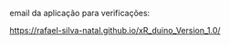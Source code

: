 email da aplicação para verificações:

 https://rafael-silva-natal.github.io/xR_duino_Version_1.0/


